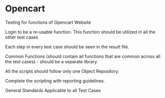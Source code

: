 # Opencart
Testing for functions of Opencart Website

Login to be a re-usable function. This function should be utilized in all the other test cases

Each step in every test case should be seen in the result file.

Common Functions (should contain all functions that are common across all the test cases) - should be a separate library.

All the scripts should follow only one Object Repository.

Complete the scripting with reporting guidelines.

General Standards Applicable to all Test Cases
